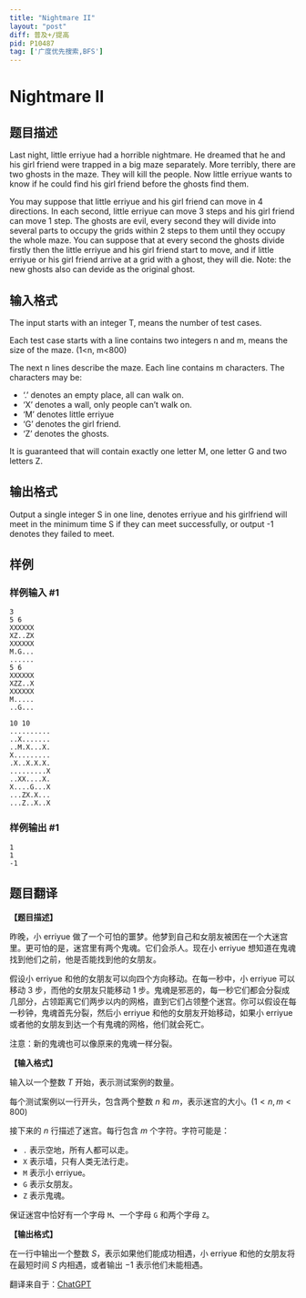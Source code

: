 ```yaml
---
title: "Nightmare II"
layout: "post"
diff: 普及+/提高
pid: P10487
tag: ['广度优先搜索,BFS']
---
```

# Nightmare II
## 题目描述

Last night, little erriyue had a horrible nightmare. He dreamed that he and his girl friend were trapped in a big maze separately. More terribly, there are two ghosts in the maze. They will kill the people. Now little erriyue wants to know if he could find his girl friend before the ghosts find them.

You may suppose that little erriyue and his girl friend can move in 4 directions. In each second, little erriyue can move 3 steps and his girl friend can move 1 step. The ghosts are evil, every second they will divide into several parts to occupy the grids within 2 steps to them until they occupy the whole maze. You can suppose that at every second the ghosts divide firstly then the little erriyue and his girl friend start to move, and if little erriyue or his girl friend arrive at a grid with a ghost, they will die.
Note: the new ghosts also can devide as the original ghost.
## 输入格式

The input starts with an integer T, means the number of test cases.

Each test case starts with a line contains two integers n and m, means the size of the maze. (1<n, m<800)

The next n lines describe the maze. Each line contains m characters. The characters may be:
- ‘.’ denotes an empty place, all can walk on.
- ‘X’ denotes a wall, only people can’t walk on.
- ‘M’ denotes little erriyue
- ‘G’ denotes the girl friend.
- ‘Z’ denotes the ghosts.

It is guaranteed that will contain exactly one letter M, one letter G and two letters Z.
## 输出格式

Output a single integer S in one line, denotes erriyue and his girlfriend will meet in the minimum time S if they can meet successfully, or output -1 denotes they failed to meet.
## 样例

### 样例输入 #1
```
3
5 6
XXXXXX
XZ..ZX
XXXXXX
M.G...
......
5 6
XXXXXX
XZZ..X
XXXXXX
M.....
..G...

10 10
..........
..X.......
..M.X...X.
X.........
.X..X.X.X.
.........X
..XX....X.
X....G...X
...ZX.X...
...Z..X..X
```
### 样例输出 #1
```
1
1
-1
```
## 题目翻译

**【题目描述】**

昨晚，小 erriyue 做了一个可怕的噩梦。他梦到自己和女朋友被困在一个大迷宫里。更可怕的是，迷宫里有两个鬼魂。它们会杀人。现在小 erriyue 想知道在鬼魂找到他们之前，他是否能找到他的女朋友。

假设小 erriyue 和他的女朋友可以向四个方向移动。在每一秒中，小 erriyue 可以移动 $3$ 步，而他的女朋友只能移动 $1$ 步。鬼魂是邪恶的，每一秒它们都会分裂成几部分，占领距离它们两步以内的网格，直到它们占领整个迷宫。你可以假设在每一秒钟，鬼魂首先分裂，然后小 erriyue 和他的女朋友开始移动，如果小 erriyue 或者他的女朋友到达一个有鬼魂的网格，他们就会死亡。

注意：新的鬼魂也可以像原来的鬼魂一样分裂。

**【输入格式】**

输入以一个整数 $T$ 开始，表示测试案例的数量。

每个测试案例以一行开头，包含两个整数 $n$ 和 $m$，表示迷宫的大小。$(1 < n, m < 800)$

接下来的 $n$ 行描述了迷宫。每行包含 $m$ 个字符。字符可能是：
- `.` 表示空地，所有人都可以走。
- `X` 表示墙，只有人类无法行走。
- `M` 表示小 erriyue。
- `G` 表示女朋友。
- `Z` 表示鬼魂。

保证迷宫中恰好有一个字母 `M`、一个字母 `G` 和两个字母 `Z`。

**【输出格式】**

在一行中输出一个整数 $S$，表示如果他们能成功相遇，小 erriyue 和他的女朋友将在最短时间 $S$ 内相遇，或者输出 $-1$ 表示他们未能相遇。

翻译来自于：[ChatGPT](https://chatgpt.com/)
